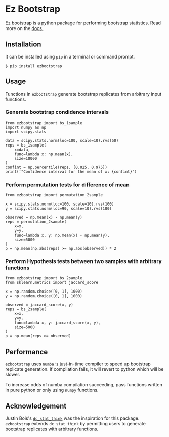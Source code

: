 # Ez Bootstrap

Ez bootstrap is a python package for performing bootstrap statistics. Read more on the [docs.](https://ezbootstrap.readthedocs.io/en/latest/)

## Installation

It can be installed using `pip` in a terminal or command prompt. 
```
$ pip install ezbootstrap
```

## Usage

Functions in `ezbootstrap` generate bootstrap replicates from arbitrary input functions.

### Generate bootstrap condidence intervals

```
from ezbootstrap import bs_1sample
import numpy as np
import scipy.stats

data = scipy.stats.norm(loc=100, scale=10).rvs(50)
reps = bs_1sample(
    x=data,
    func=lambda x: np.mean(x),
    size=10000
)
confint = np.percentile(reps, [0.025, 0.975])
print(f"Confidence interval for the mean of x: {confint}")
```

### Perform permutation tests for difference of mean

```
from ezbootstrap import permutation_2sample

x = scipy.stats.norm(loc=100, scale=10).rvs(100)
y = scipy.stats.norm(loc=90, scale=10).rvs(100)

observed = np.mean(x) - np.mean(y)
reps = permutation_2sample(
    x=x,
    y=y,
    func=lambda x, y: np.mean(x) - np.mean(y),
    size=5000
)
p = np.mean(np.abs(reps) >= np.abs(observed)) * 2
```

### Perform Hypothesis tests between two samples with arbitrary functions 

```
from ezbootstrap import bs_2sample
from sklearn.metrics import jaccard_score

x = np.random.choice([0, 1], 1000)
y = np.random.choice([0, 1], 1000)

observed = jaccard_score(x, y)
reps = bs_2sample(
    x=x,
    y=y,
    func=lambda x, y: jaccard_score(x, y),
    size=5000
)
p = np.mean(reps >= observed)
```


## Performance

`ezbootstrap` uses [`numba's`](https://github.com/numba/numba) just-in-time compiler to speed up bootstrap replicate generation. If compilation fails, it will revert to python which will be slower.

To increase odds of numba compilation succeeding, pass functions written in pure python or only using `numpy` functions.

## Acknowledgement

Justin Bois's [`dc_stat_think`](https://github.com/justinbois/dc_stat_think) was the inspiration for this package. `ezbootstrap` extends `dc_stat_think` by permitting users to generate bootstrap replicates with arbitrary functions.
